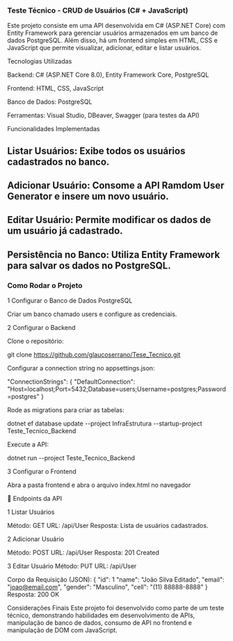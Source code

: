 ### Teste Técnico - CRUD de Usuários (C# + JavaScript)

Este projeto consiste em uma API desenvolvida em C# (ASP.NET Core) com Entity Framework para gerenciar usuários armazenados em um banco de dados PostgreSQL. 
Além disso, há um frontend simples em HTML, CSS e JavaScript que permite visualizar, adicionar, editar e listar usuários.

Tecnologias Utilizadas

Backend: C# (ASP.NET Core 8.0), Entity Framework Core, PostgreSQL

Frontend: HTML, CSS, JavaScript

Banco de Dados: PostgreSQL

Ferramentas: Visual Studio, DBeaver, Swagger (para testes da API)

Funcionalidades Implementadas

## Listar Usuários: Exibe todos os usuários cadastrados no banco.
## Adicionar Usuário: Consome a API Ramdom User Generator e insere um novo usuário.
## Editar Usuário: Permite modificar os dados de um usuário já cadastrado.
## Persistência no Banco: Utiliza Entity Framework para salvar os dados no PostgreSQL.

### Como Rodar o Projeto

1 Configurar o Banco de Dados PostgreSQL

 Criar um banco chamado users e configure as credenciais.

2 Configurar o Backend

Clone o repositório:

git clone https://github.com/glaucoserrano/Tese_Tecnico.git

Configurar a connection string no appsettings.json:

"ConnectionStrings": {
  "DefaultConnection": "Host=localhost;Port=5432;Database=users;Username=postgres;Password=postgres"
}

Rode as migrations para criar as tabelas:

dotnet ef database update --project InfraEstrutura --startup-project Teste_Tecnico_Backend

Execute a API:

dotnet run --project Teste_Tecnico_Backend


3 Configurar o Frontend

Abra a pasta frontend e abra o arquivo index.html no navegador

📌 Endpoints da API

1 Listar Usuários

Método: GET
URL: /api/User
Resposta: Lista de usuários cadastrados.

2 Adicionar Usuário

Método: POST
URL: /api/User
Resposta: 201 Created

3 Editar Usuário
Método: PUT
URL: /api/User

Corpo da Requisição (JSON):
{
  "id": 1
  "name": "João Silva Editado",
  "email": "joao@email.com",
  "gender": "Masculino",
  "cell": "(11) 88888-8888"
}
Resposta: 200 OK

 Considerações Finais
Este projeto foi desenvolvido como parte de um teste técnico, 
demonstrando habilidades em desenvolvimento de APIs, manipulação de banco de dados, 
consumo de API no frontend e manipulação de DOM com JavaScript.

